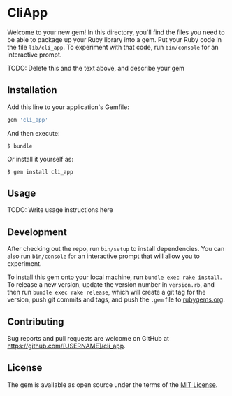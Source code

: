 # CliApp

Welcome to your new gem! In this directory, you'll find the files you need to be able to package up your Ruby library into a gem. Put your Ruby code in the file `lib/cli_app`. To experiment with that code, run `bin/console` for an interactive prompt.

TODO: Delete this and the text above, and describe your gem

## Installation

Add this line to your application's Gemfile:

```ruby
gem 'cli_app'
```

And then execute:

    $ bundle

Or install it yourself as:

    $ gem install cli_app

## Usage

TODO: Write usage instructions here

## Development

After checking out the repo, run `bin/setup` to install dependencies. You can also run `bin/console` for an interactive prompt that will allow you to experiment.

To install this gem onto your local machine, run `bundle exec rake install`. To release a new version, update the version number in `version.rb`, and then run `bundle exec rake release`, which will create a git tag for the version, push git commits and tags, and push the `.gem` file to [rubygems.org](https://rubygems.org).

## Contributing

Bug reports and pull requests are welcome on GitHub at https://github.com/[USERNAME]/cli_app.

## License

The gem is available as open source under the terms of the [MIT License](https://opensource.org/licenses/MIT).
